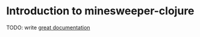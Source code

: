 # Introduction to minesweeper-clojure

TODO: write [great documentation](http://jacobian.org/writing/what-to-write/)
